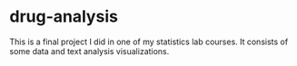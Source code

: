 # drug-analysis
This is a final project I did in one of my statistics lab courses. It consists of some data and text analysis visualizations.
